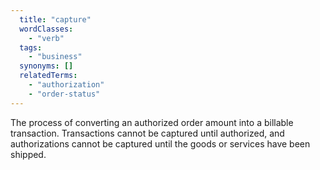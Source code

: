 ```yaml
---
  title: "capture"
  wordClasses:
    - "verb"
  tags:
    - "business"
  synonyms: []
  relatedTerms:
    - "authorization"
    - "order-status"
---
```

The process of converting an authorized order amount into a billable transaction. Transactions cannot be captured until authorized, and authorizations cannot be captured until the goods or services have been shipped.
